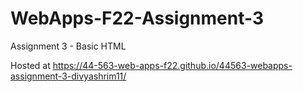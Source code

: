 # WebApps-F22-Assignment-3
Assignment 3 - Basic HTML

Hosted at https://44-563-web-apps-f22.github.io/44563-webapps-assignment-3-divyashrim11/